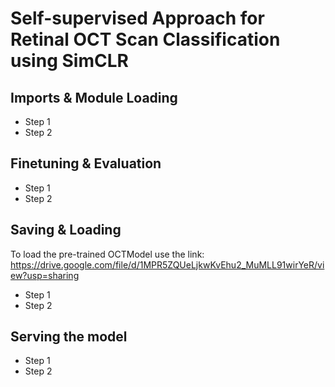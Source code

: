 # Self-supervised Approach for Retinal OCT Scan Classification using SimCLR
## Imports & Module Loading
* Step 1
* Step 2
## Finetuning & Evaluation
* Step 1
* Step 2
## Saving & Loading
To load the pre-trained OCTModel use the link: https://drive.google.com/file/d/1MPR5ZQUeLjkwKvEhu2_MuMLL91wirYeR/view?usp=sharing
* Step 1
* Step 2
## Serving the model
* Step 1
* Step 2
